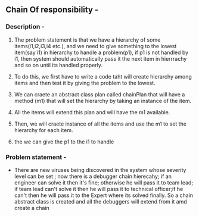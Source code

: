 ## Chain Of responsibility - 

### Description -
1. The problem statement is that we have a hierarchy of some items(i1,i2,i3,i4 etc.), and we need to give something to the lowest item(say i1) in hierarchy to handle a problem(p1), if p1 is not handled by i1, then system should automatically pass it the next item in hierrrachy and so on until its handled properly.

2. To do this, we first have to write a code taht will create hierarchy among items and then test it by giving the problem to the lowest.

3. We can craete an abstract class plan called chainPlan that will have a method (m1) that will set the hierarchy by taking an instance of the item.

4. All the items will extend this plan and will have the m1 available.

5. Then, we will craete instance of all the items and use the m1 to set the hierarchy for each item.

6. the we can give the p1 to the i1 to handle


### Problem statement -
- There are new viruses being discovered in the system whose severity level can be set ; now there is a debugger chain hierecahy; if an engineer can solve it then it's fine; otherwise he will pass it to team lead; if team lead can't solve it then he will pass it to technical officer;if he can't then he will pass it to the Expert where its solved finally. So a chain abstract class is created and all the debuggers will extend from it amd create a chain
